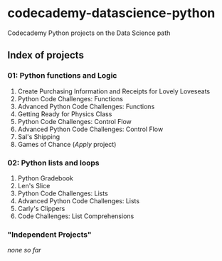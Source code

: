 # codecademy-datascience-python
 Codecademy Python projects on the Data Science path

## Index of projects

### 01: Python functions and Logic

1. Create Purchasing Information and Receipts for Lovely Loveseats
1. Python Code Challenges: Functions
1. Advanced Python Code Challenges: Functions
1. Getting Ready for Physics Class
1. Python Code Challenges: Control Flow
1. Advanced Python Code Challenges: Control Flow
1. Sal's Shipping
1. Games of Chance (*Apply* project)

### 02: Python lists and loops
1. Python Gradebook
1. Len's Slice
1. Python Code Challenges: Lists
1. Advanced Python Code Challenges: Lists
1. Carly's Clippers
1. Code Challenges: List Comprehensions

### "Independent Projects"
*none so far*
